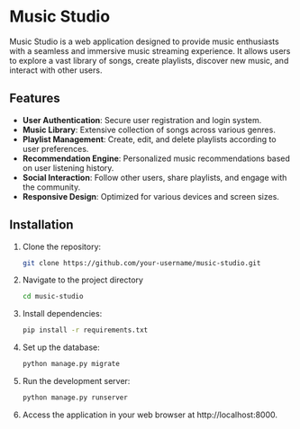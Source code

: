 # Music Studio

Music Studio is a web application designed to provide music enthusiasts with a seamless and immersive music streaming experience. It allows users to explore a vast library of songs, create playlists, discover new music, and interact with other users.

## Features

- **User Authentication**: Secure user registration and login system.
- **Music Library**: Extensive collection of songs across various genres.
- **Playlist Management**: Create, edit, and delete playlists according to user preferences.
- **Recommendation Engine**: Personalized music recommendations based on user listening history.
- **Social Interaction**: Follow other users, share playlists, and engage with the community.
- **Responsive Design**: Optimized for various devices and screen sizes.

## Installation

1. Clone the repository:

   ```bash
   git clone https://github.com/your-username/music-studio.git

2. Navigate to the project directory

   ```bash
   cd music-studio


4. Install dependencies:

   ```bash
   pip install -r requirements.txt


3. Set up the database:

   ```bash
   python manage.py migrate


5. Run the development server:

   ```bash
   python manage.py runserver


7. Access the application in your web browser at http://localhost:8000.
